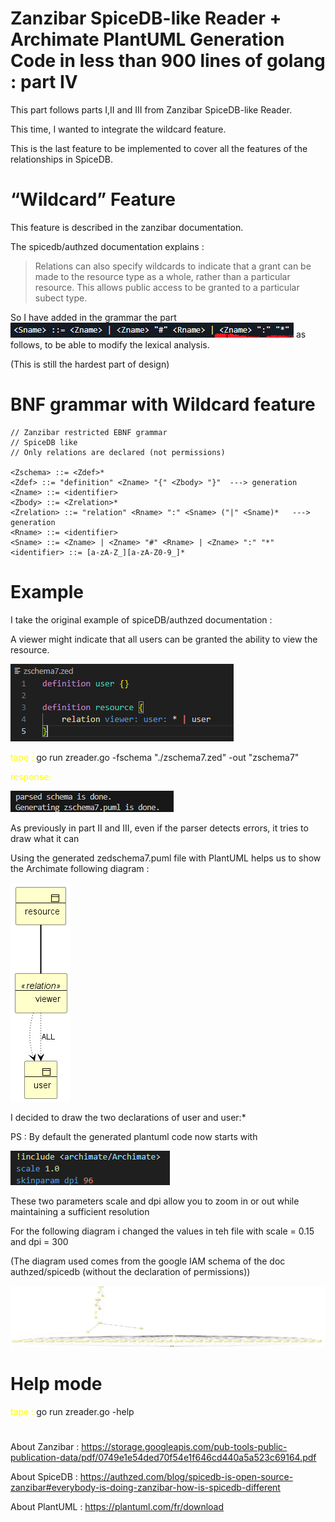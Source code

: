 # Zanzibar SpiceDB-like Reader +  Archimate PlantUML Generation Code  in less than 900 lines of golang : part IV

This part follows parts I,II and III from Zanzibar SpiceDB-like Reader.

This time, I wanted to integrate the wildcard  feature. 

This is the last feature to be implemented to cover all the features of the relationships in SpiceDB.


# “Wildcard” Feature

This feature is described in the zanzibar documentation.

The spicedb/authzed documentation explains :

> Relations can also specify wildcards to indicate that a grant can be made to the resource type as a whole, rather than a particular resource. 
> This allows public access to be granted to a particular subect type.

So I have added in the grammar the part  ![zname](./images/znamePart.png) as follows, to be able to modify the lexical analysis.

(This is still the hardest part of design)

# BNF grammar with Wildcard feature

```
// Zanzibar restricted EBNF grammar
// SpiceDB like
// Only relations are declared (not permissions)

<Zschema> ::= <Zdef>*
<Zdef> ::= "definition" <Zname> "{" <Zbody> "}"  ---> generation
<Zname> ::= <identifier>
<Zbody> ::= <Zrelation>*
<Zrelation> ::= "relation" <Rname> ":" <Sname> ("|" <Sname)*   ---> generation 
<Rname> ::= <identifier> 
<Sname> ::= <Zname> | <Zname> "#" <Rname> | <Zname> ":" "*"
<identifier> ::= [a-zA-Z_][a-zA-Z0-9_]*

```

# Example

I take the original example of spiceDB/authzed documentation :

A viewer might indicate that all users can be granted the ability to view the resource.

![zschema](./images/zschema7zed.png)


<span style="color:yellow">tape :</span> go run zreader.go -fschema "./zschema7.zed" -out "zschema7"

<span style="color:yellow">response: </span>

![response](images/resp1.png)


As previously in part II and III, even if the parser detects errors, it tries to draw what it can


Using the generated zedschema7.puml file with PlantUML helps us to show the Archimate following diagram :

![example](images/zschema7.png)

I decided to draw the two declarations of user and user:*

PS : By default the generated plantuml code now starts with

![param](images/plantUMLparam.png)

These two parameters scale and dpi allow you to zoom in or out while maintaining a sufficient resolution

For the following diagram i changed the values in teh file with scale = 0.15 and dpi = 300

(The diagram used comes from the google IAM schema of the doc authzed/spicedb (without the declaration of permissions))

![example_schema_8](images/zschema8_2.png)


# Help mode

<span style="color:yellow">tape :</span> go run zreader.go -help

#

About Zanzibar : https://storage.googleapis.com/pub-tools-public-publication-data/pdf/0749e1e54ded70f54e1f646cd440a5a523c69164.pdf

About SpiceDB : https://authzed.com/blog/spicedb-is-open-source-zanzibar#everybody-is-doing-zanzibar-how-is-spicedb-different

About PlantUML : https://plantuml.com/fr/download
